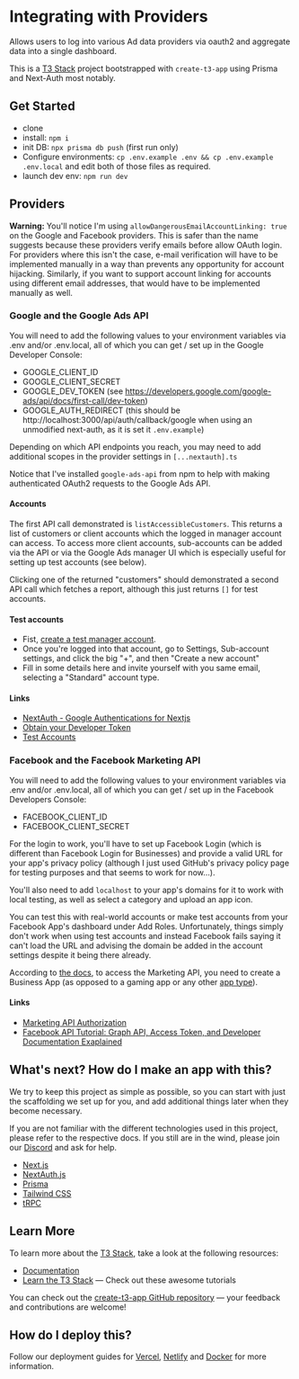 # Integrating with Providers

Allows users to log into various Ad data providers via oauth2 and aggregate data into a single dashboard.

This is a [T3 Stack](https://create.t3.gg/) project bootstrapped with `create-t3-app` using Prisma and Next-Auth most notably.

## Get Started

- clone
- install: `npm i`
- init DB: `npx prisma db push` (first run only)
- Configure environments: `cp .env.example .env && cp .env.example .env.local` and edit both of those files as required.
- launch dev env: `npm run dev`

## Providers

**Warning:** You'll notice I'm using `allowDangerousEmailAccountLinking: true` on the Google and Facebook providers. This is safer than the name suggests because these providers verify emails before allow OAuth login. For providers where this isn't the case, e-mail verification will have to be implemented manually in a way than prevents any opportunity for account hijacking. Similarly, if you want to support account linking for accounts using different email addresses, that would have to be implemented manually as well.

### Google and the Google Ads API
You will need to add the following values to your environment variables via .env and/or .env.local, all of which you can get / set up in the Google Developer Console:
  - GOOGLE_CLIENT_ID
  - GOOGLE_CLIENT_SECRET
  - GOOGLE_DEV_TOKEN (see https://developers.google.com/google-ads/api/docs/first-call/dev-token)
  - GOOGLE_AUTH_REDIRECT (this should be http://localhost:3000/api/auth/callback/google when using an unmodified next-auth, as it is set it `.env.example`)

Depending on which API endpoints you reach, you may need to add additional scopes in the provider settings in `[...nextauth].ts`

Notice that I've installed `google-ads-api` from npm to help with making authenticated OAuth2 requests to the Google Ads API.

#### Accounts
The first API call demonstrated is `listAccessibleCustomers`. This returns a list of customers or client accounts which the logged in manager account can access. To access more client accounts, sub-accounts can be added via the API or via the Google Ads manager UI which is especially useful for setting up test accounts (see below).

Clicking one of the returned "customers" should demonstrated a second API call which fetches a report, although this just returns `[]` for test accounts.

#### Test accounts
- Fist, [create a test manager account](https://developers.google.com/google-ads/api/docs/first-call/test-accounts).
- Once you're logged into that account, go to Settings, Sub-account settings, and click the big "+", and then "Create a new account"
- Fill in some details here and invite yourself with you same email, selecting a "Standard" account type.

#### Links
- [NextAuth - Google Authentications for Nextjs](https://refine.dev/blog/nextauth-google-github-authentication-nextjs/)
- [Obtain your Developer Token](https://developers.google.com/google-ads/api/docs/first-call/dev-token)
- [Test Accounts](https://developers.google.com/google-ads/api/docs/first-call/test-accounts)

### Facebook and the Facebook Marketing API
You will need to add the following values to your environment variables via .env and/or .env.local, all of which you can get / set up in the Facebook Developers Console:
  - FACEBOOK_CLIENT_ID
  - FACEBOOK_CLIENT_SECRET

For the login to work, you'll have to set up Facebook Login (which is different than Facebook Login for Businesses) and provide a valid URL for your app's privacy policy (although I just used GitHub's privacy policy page for testing purposes and that seems to work for now…).

You'll also need to add `localhost` to your app's domains for it to work with local testing, as well as select a category and upload an app icon.

You can test this with real-world accounts or make test accounts from your Facebook App's dashboard under Add Roles. Unfortunately, things simply don't work when using test accounts and instead Facebook fails saying it can't load the URL and advising the domain be added in the account settings despite it being there already.

According to [the docs](https://developers.facebook.com/docs/marketing-api/overview/authorization/), to access the Marketing API, you need to create a Business App (as opposed to a gaming app or any other [app type](https://developers.facebook.com/docs/development/create-an-app/app-dashboard/app-types)).

#### Links
- [Marketing API Authorization](https://developers.facebook.com/docs/marketing-api/overview/authorization/)
- [Facebook API Tutorial: Graph API, Access Token, and Developer Documentation Exaplained](https://www.kitchn.io/blog/intro-facebook-marketing-api)

## What's next? How do I make an app with this?

We try to keep this project as simple as possible, so you can start with just the scaffolding we set up for you, and add additional things later when they become necessary.

If you are not familiar with the different technologies used in this project, please refer to the respective docs. If you still are in the wind, please join our [Discord](https://t3.gg/discord) and ask for help.

- [Next.js](https://nextjs.org)
- [NextAuth.js](https://next-auth.js.org)
- [Prisma](https://prisma.io)
- [Tailwind CSS](https://tailwindcss.com)
- [tRPC](https://trpc.io)

## Learn More

To learn more about the [T3 Stack](https://create.t3.gg/), take a look at the following resources:

- [Documentation](https://create.t3.gg/)
- [Learn the T3 Stack](https://create.t3.gg/en/faq#what-learning-resources-are-currently-available) — Check out these awesome tutorials

You can check out the [create-t3-app GitHub repository](https://github.com/t3-oss/create-t3-app) — your feedback and contributions are welcome!

## How do I deploy this?

Follow our deployment guides for [Vercel](https://create.t3.gg/en/deployment/vercel), [Netlify](https://create.t3.gg/en/deployment/netlify) and [Docker](https://create.t3.gg/en/deployment/docker) for more information.
